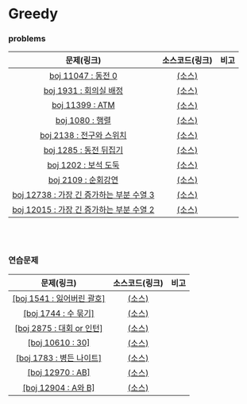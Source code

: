 # Greedy

### problems

|문제(링크)|소스코드(링크)|비고|
|:------:|:--------:|:-:|
|[boj 11047 : 동전 0](https://www.acmicpc.net/prblem/11047)|[(소스)](https://github.com/95kim1/study_learn/blob/main/ps/learn/middle1/Greedy/boj11047.cpp)||
|[boj 1931 : 회의실 배정](https://www.acmicpc.net/prblem/1931)|[(소스)](https://github.com/95kim1/study_learn/blob/main/ps/learn/middle1/Greedy/boj1931.cpp)||
|[boj 11399 : ATM](https://www.acmicpc.net/prblem/11399)|[(소스)](https://github.com/95kim1/study_learn/blob/main/ps/learn/middle1/Greedy/boj11399.cpp)||
|[boj 1080 : 행렬](https://www.acmicpc.net/prblem/1080)|[(소스)](https://github.com/95kim1/study_learn/blob/main/ps/learn/middle1/Greedy/boj1080.cpp)||
|[boj 2138 : 전구와 스위치](https://www.acmicpc.net/prblem/2138)|[(소스)](https://github.com/95kim1/study_learn/blob/main/ps/learn/middle1/Greedy/boj2138.cpp)||
|[boj 1285 : 동전 뒤집기](https://www.acmicpc.net/prblem/1285)|[(소스)](https://github.com/95kim1/study_learn/blob/main/ps/learn/middle1/Greedy/boj1285.cpp)||
|[boj 1202 : 보석 도둑](https://www.acmicpc.net/prblem/1202)|[(소스)](https://github.com/95kim1/study_learn/blob/main/ps/learn/middle1/Greedy/boj1202.cpp)||
|[boj 2109 : 순회강연](https://www.acmicpc.net/prblem/2109)|[(소스)](https://github.com/95kim1/study_learn/blob/main/ps/learn/middle1/Greedy/boj2109.cpp)||
|[boj 12738 : 가장 긴 증가하는 부분 수열 3](https://www.acmicpc.net/prblem/12738)|[(소스)](https://github.com/95kim1/study_learn/blob/main/ps/learn/middle1/Greedy/boj12738.cpp)||
|[boj 12015 : 가장 긴 증가하는 부분 수열 2](https://www.acmicpc.net/prblem/12015)|[(소스)](https://github.com/95kim1/study_learn/blob/main/ps/learn/middle1/Greedy/boj12015.cpp)||

<br>
<br>

### 연습문제

|문제(링크)|소스코드(링크)|비고|
|:------:|:--------:|:-:|
|[[boj 1541 : 잃어버린 괄호]](https://www.acmicpc.net/problem/1541)|[(소스)](https://github.com/95kim1/study_learn/blob/main/ps/learn/middle1/Greedy/boj1541.cpp)||
|[[boj 1744 : 수 묶기]](https://www.acmicpc.net/problem/1744)|[(소스)](https://github.com/95kim1/study_learn/blob/main/ps/learn/middle1/Greedy/boj1744.cpp)||
|[[boj 2875 : 대회 or 인턴]](https://www.acmicpc.net/problem/2875)|[(소스)](https://github.com/95kim1/study_learn/blob/main/ps/learn/middle1/Greedy/boj2875.cpp)||
|[[boj 10610 : 30]](https://www.acmicpc.net/problem/10610)|[(소스)](https://github.com/95kim1/study_learn/blob/main/ps/learn/middle1/Greedy/boj10610.cpp)||
|[[boj 1783 : 병든 나이트]](https://www.acmicpc.net/problem/1783)|[(소스)](https://github.com/95kim1/study_learn/blob/main/ps/learn/middle1/Greedy/boj1783.cpp)||
|[[boj 12970 : AB]](https://www.acmicpc.net/problem/12970)|[(소스)](https://github.com/95kim1/study_learn/blob/main/ps/learn/middle1/Greedy/boj12970.cpp)||
|[[boj 12904 : A와 B]](https://www.acmicpc.net/problem/12904)|[(소스)](https://github.com/95kim1/study_learn/blob/main/ps/learn/middle1/Greedy/boj12904.cpp)||